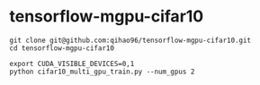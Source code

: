 # tensorflow-mgpu-cifar10

```shell
git clone git@github.com:qihao96/tensorflow-mgpu-cifar10.git
cd tensorflow-mgpu-cifar10

export CUDA_VISIBLE_DEVICES=0,1
python cifar10_multi_gpu_train.py --num_gpus 2
```
